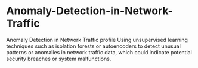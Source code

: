 # Anomaly-Detection-in-Network-Traffic
Anomaly Detection in Network Traffic profile Using unsupervised learning techniques such as isolation forests or autoencoders to detect unusual patterns or anomalies in network traffic data, which could indicate potential security breaches or system malfunctions.
